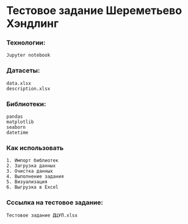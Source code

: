 # **Тестовое задание Шереметьево Хэндлинг**

### Технологии:
```
Jupyter notebook
```

### Датасеты:
```
data.xlsx
description.xlsx
```

### Библиотеки:
```
pandas
matplotlib
seaborn
datetime
```

### Как использовать ###
```
1. Импорт библиотек
2. Загрузка данных
3. Очистка данных
4. Выполнение задания
5. Визуализация
6. Выгрузка в Excel
```
### Сссылка на тестовое задание:
```
Тестовое задание ДЦУП.xlsx
```
